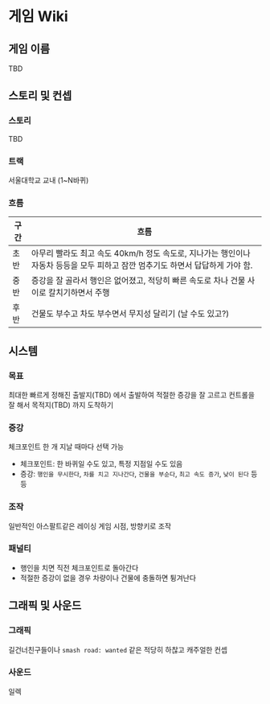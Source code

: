 # 게임 Wiki

## 게임 이름

TBD

## 스토리 및 컨셉

### 스토리

TBD

### 트랙

서울대학교 교내 (1~N바퀴)

### 흐름

| 구간 | 흐름 |
| --- | --- |
| 초반 | 아무리 빨라도 최고 속도 40km/h 정도 속도로, 지나가는 행인이나 자동차 등등을 모두 피하고 잠깐 멈추기도 하면서 답답하게 가야 함. |
| 중반 | 증강을 잘 골라서 행인은 없어졌고, 적당히 빠른 속도로 차나 건물 사이로 칼치기하면서 주행 |
| 후반 | 건물도 부수고 차도 부수면서 무지성 달리기 (날 수도 있고?) |

## 시스템

### 목표

최대한 빠르게 정해진 출발지(TBD) 에서 출발하여 적절한 증강을 잘 고르고 컨트롤을 잘 해서 목적지(TBD) 까지 도착하기

### 증강

체크포인트 한 개 지날 때마다 선택 가능
- 체크포인트: 한 바퀴일 수도 있고, 특정 지점일 수도 있음
- 증강: `행인을 무시한다`, `차를 치고 지나간다`, `건물을 부순다`, `최고 속도 증가`, `낮이 된다` 등등

### 조작

일반적인 아스팔트같은 레이싱 게임 시점, 방향키로 조작

### 패널티

- 행인을 치면 직전 체크포인트로 돌아간다
- 적절한 증강이 없을 경우 차량이나 건물에 충돌하면 튕겨난다

## 그래픽 및 사운드

### 그래픽

길건너친구들이나 `smash road: wanted` 같은 적당히 하찮고 캐주얼한 컨셉

### 사운드

일렉
